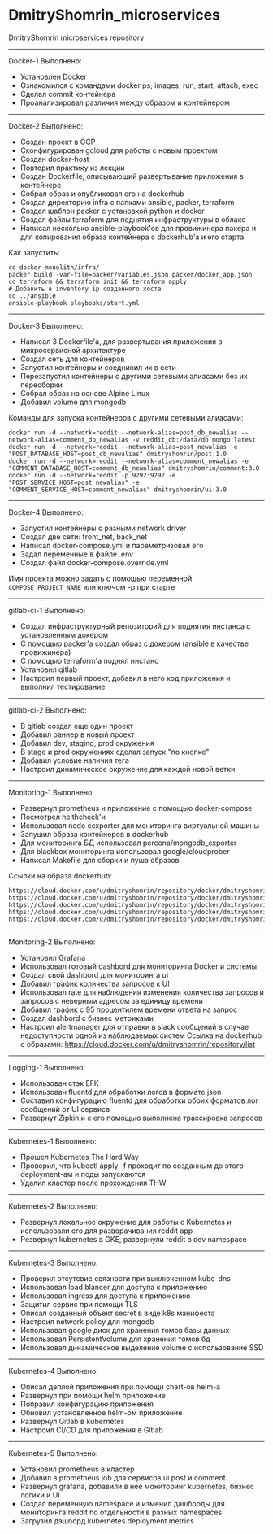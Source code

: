 # DmitryShomrin_microservices
DmitryShomrin microservices repository

***
Docker-1
Выполнено:
 - Установлен Docker
 - Ознакомился с командами docker ps, images, run, start, attach, exec
 - Сделал commit контейнера
 - Проанализировал различия между образом и контейнером

***
Docker-2
Выполнено:
 - Создан проект в GCP
 - Сконфигурирован gcloud для работы с новым проектом
 - Создан docker-host
 - Повторил практику из лекции
 - Создан Dockerfile, описывающий развертывание приложения в контейнере
 - Собрал образ и опубликовал его на dockerhub
 - Создал директорию infra с папками ansible, packer, terraform
 - Создал шаблон packer с установкой python и docker
 - Создал файлы terraform для поднятия инфраструктуры в облаке
 - Написал несколько ansible-playbook'ов для провижинера пакера и для копирования образа контейнера с dockerhub'а и его старта

 Как запустить:
 ```
cd docker-monolith/infra/
packer build -var-file=packer/variables.json packer/docker_app.json 
cd terraform && terraform init && terraform apply
# Добавить в inventory ip созданного хоста
cd ../ansible 
ansible-playbook playbooks/start.yml
```

***
Docker-3
Выполнено:
 - Написал 3 Dockerfile'а, для развертывания приложения в микросервисной архитектуре
 - Создал сеть для контейнеров
 - Запустил контейнеры и соеднинил их в сети
 - Перезапустил контейнеры с другими сетевыми алиасами без их пересборки
 - Собрал образ на основе Alpine Linux
 - Добавил volume для mongodb

Команды для запуска контейнеров с другими сетевыми алиасами:
```
docker run -d --network=reddit --network-alias=post_db_newalias --network-alias=comment_db_newalias -v reddit_db:/data/db mongo:latest
docker run -d --network=reddit --network-alias=post_newalias -e "POST_DATABASE_HOST=post_db_newalias" dmitryshomrin/post:1.0
docker run -d --network=reddit --network-alias=comment_newalias -e "COMMENT_DATABASE_HOST=comment_db_newalias" dmitryshomrin/comment:3.0
docker run -d --network=reddit -p 9292:9292 -e "POST_SERVICE_HOST=post_newalias" -e "COMMENT_SERVICE_HOST=comment_newalias" dmitryshomrin/ui:3.0

```

***
Docker-4
Выполнено:
 - Запустил контейнеры с разными network driver
 - Создал две сети: front_net, back_net
 - Написал docker-compose.yml и параметризовал его
 - Задал переменные в файле .env
 - Создал файл docker-compose.override.yml

Имя проекта можно задать с помощью переменной `COMPOSE_PROJECT_NAME` или ключом -p при старте

***
gitlab-ci-1
Выполнено:
 - Создал инфраструктурный репозиторий для поднятия инстанса с установленным докером
 - С помощью packer'а создал образ с докером (ansible в качестве провижинера)
 - С помощью terraform'а поднял инстанс
 - Установил gitlab
 - Настроил первый проект, добавил в него код приложения и выполнил тестирование

***
gitlab-ci-2
Выполнено:
 - В gitlab создал еще один проект
 - Добавил раннер в новый проект
 - Добавил dev, staging, prod окружения
 - В stage и prod окружениях сделал запуск "по кнопке"
 - Добавил условие наличия тега
 - Настроил динамическое окружение для каждой новой ветки

***
Monitoring-1
Выполнено:
 - Развернул prometheus и приложение с помощью docker-compose
 - Посмотрел helthcheck'и
 - Использовал node ecxporter для мониторинга виртуальной машины
 - Запушил образа контейнеров в dockerhub
 - Для мониторинга БД использовал percona/mongodb_exporter
 - Для blackbox мониторинга использовал google/cloudprober
 - Написал Makefile для сборки и пуша образов

Ссылки на образа dockerhub:
 ```
https://cloud.docker.com/u/dmitryshomrin/repository/docker/dmitryshomrin/cloudprober
https://cloud.docker.com/u/dmitryshomrin/repository/docker/dmitryshomrin/cloudprober
https://cloud.docker.com/u/dmitryshomrin/repository/docker/dmitryshomrin/ui
https://cloud.docker.com/u/dmitryshomrin/repository/docker/dmitryshomrin/post
https://cloud.docker.com/u/dmitryshomrin/repository/docker/dmitryshomrin/comment
 ```

***
Monitoring-2
Выполнено:
 - Установил Grafana
 - Использовал готовый dashbord для мониторинга Docker и системы
 - Создал свой dashbord для мониторинга ui
 - Добавил график количества запросов к UI
 - Использовал rate для наблюдения изменения количества запросов и запросов с неверным адресом за единицу времени
 - Добавил график с 95 процентилем времени ответа на запрос
 - Создал dashbord с бизнес метриками
 - Настроил alertmanager для отправки в slack сообщений в случае недоступности одной из наблюдаемых систем
Ссылка на dockerhub с образами:
https://cloud.docker.com/u/dmitryshomrin/repository/list

***
Logging-1
Выполнено:
 - Использован стэк EFK
 - Использован fluentd для обработки логов в формате json
 - Составил конфигурацию fluentd для обработки обоих форматов лог сообщений от UI сервиса
 - Развернут Zipkin и с его помощью выполнена трассировка запросов

***
Kubernetes-1
Выполнено:
 - Прошел Kubernetes The Hard Way
 - Проверил, что kubectl apply -f проходит по созданным до этого deployment-ам и поды запускаются
 - Удалил кластер после прохождения THW

***
Kubernetes-2
Выполнено:
 - Развернул локальное окружение для работы с Kubernetes и использовали его для разворачивания reddit app
 - Резвернул kubernetes в GKE, развернули reddit в dev namespace

***
Kubernetes-3
Выполнено:
 - Проверил отсутсвие связности при выключенном kube-dns
 - Использовал load blancer для доступа к приложению
 - Использовал ingress для доступа к приложению
 - Защитил сервис при помощи TLS
 - Описал созданный объект secret в виде k8s манифеста
 - Настроил network policy для mongodb
 - Использовал google диск для хранения томов базы данных
 - Использовал PersistentVolume для хранения томов бд
 - Использовал динамическое выделение volume с использование SSD

***
Kubernetes-4
Выполнено:
 - Описал деплой приложения при помощи chart-ов helm-а
 - Развернул при помощи helm приложение
 - Поправил конфигурацию приложения
 - Обновил установленное helm-ом приложение
 - Развернул Gitlab в kubernetes
 - Настроил CI/CD для приложения в Gitlab

***
Kubernetes-5
Выполнено:
 - Установил prometheus в кластер
 - Добавил в prometheus job для сервисов ui post и comment
 - Развернул grafana, добавили в нее мониторинг kubernetes, бизнес логики и UI
 - Создал переменную namespace и изменил дашборды для мониторинга reddit по отдельности в разных namespaces
 - Загрузил дэшборд kubernetes deployment metrics
